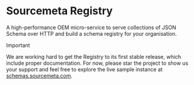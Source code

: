 Sourcemeta Registry
===================

A high-performance OEM micro-service to serve collections of JSON Schema over
HTTP and build a schema registry for your organisation.

> [!IMPORTANT] 
> We are working hard to get the Registry to its first stable release, which
> include proper documentation. For now, please star the project to show us
> your support and feel free to explore the live sample instance at
> [schemas.sourcemeta.com](https://schemas.sourcemeta.com).
